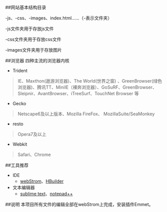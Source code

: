 ##网站基本结构目录

-js、-css、-images、index.html……（-表示文件夹）

-js文件夹用于存放js文件

-css文件夹用于存放css文件

-images文件夹用于存放图片

##浏览器
四种主流的浏览器内核

+ Trident
>IE、Maxthon(遨游浏览器)、The World(世界之窗) 、GreenBrowser(绿色浏览器)、腾讯TT、MiniIE（裸奔浏览器）、GoSuRF、GreenBrowser、Sleipnir、AvantBrowser、iTreeSurf、TouchNet Browser 等  

+ Gecko
>Netscape6及以上版本、Mozilla FireFox、 MozillaSuite/SeaMonkey

+ resto
>Opera7及以上 

+ Webkit
>Safari、Chrome 

##工具推荐
+ IDE
	+ [webStrom](http://www.jetbrains.com/webstorm/)、[HBuilder](http://www.dcloud.io)
+ 文本编辑器
	+ [sublime text](http://www.sublimetext.com)、[notepad++](http://notepad-plus.en.softonic.com)

##说明
本项目所有文件的编辑全部在webStrom上完成，安装插件Emmet。
